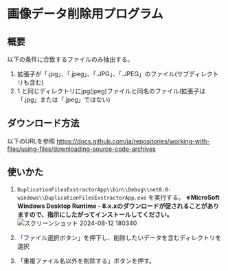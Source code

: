 # 画像データ削除用プログラム
## 概要
以下の条件に合致するファイルのみ抽出する。
1. 拡張子が「.jpg」、「.jpeg」、「.JPG」、「.JPEG」のファイル(サブディレクトリも含む)
2. 1.と同じディレクトリにjpg(jpeg)ファイルと同名のファイル(拡張子は「.jpg」または「.jpeg」ではない)


## ダウンロード方法
以下のURLを参照
https://docs.github.com/ja/repositories/working-with-files/using-files/downloading-source-code-archives

## 使いかた
1. `DuplicationFilesExstractorApp\\bin\\Debug\\net8.0-windows\\DuplicationFilesExstractorApp.exe` を実行する。
**※MicroSoft Windows Desktop Runtime - 8.x.xのダウンロードが促されることがありますので、指示にしたがってインストールしてください。**
![スクリーンショット 2024-08-12 180340](https://github.com/user-attachments/assets/021ef926-9a38-4762-8d2a-0649101f4478)

3. 「ファイル選択ボタン」を押下し、削除したいデータを含むディレクトリを選択
4. 「重複ファイル名以外を削除する」ボタンを押す。
